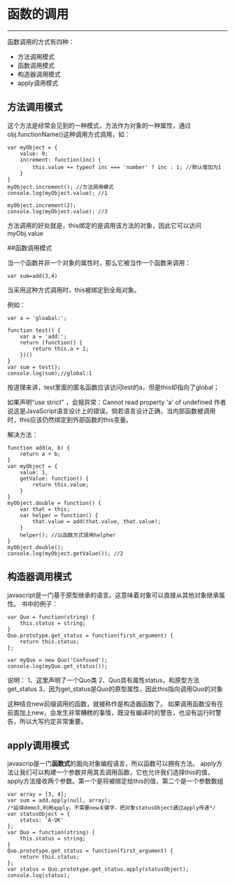 # 函数的调用

---

函数调用的方式有四种：
- 方法调用模式
- 函数调用模式
- 构造器调用模式
- apply调用模式

## 方法调用模式
这个方法是经常会见到的一种模式，方法作为对象的一种属性，通过obj.functionName()这种调用方式调用，如：

```
var myObject = {
	value: 0;
	increment: function(inc) {
		this.value += typeof inc === 'number' ? inc : 1; //默认增加为1
	}
}
myObject.increment(); //方法调用模式
console.log(myObject.value); //1

myObject.increment(2);
console.log(myObject.value); //3
```

方法调用的好处就是，this绑定的是调用该方法的对象，因此它可以访问myObj.value

##函数调用模式

当一个函数并非一个对象的属性时，那么它被当作一个函数来调用：

```
var sum=add(3,4)
```
当采用这种方式调用时，this被绑定到全局对象。

例如：
```
var a = 'gloabal:';

function test() {
	var a = 'add:';
	return (function() {
		return this.a + 1;
	})()
}
var sum = test();
console.log(sum);//global:1
```
按道理来讲，test里面的匿名函数应该访问test的a，但是this却指向了global；

如果声明“use strict" ，会报异常：Cannot read property 'a' of undefined
作者说这是JavaScript语言设计上的错误。倘若语言设计正确，当内部函数被调用时，this应该仍然绑定到外部函数的this变量。

解决方法：
```
function add(a, b) {
	return a + b;
}
var myObject = {
	value: 1,
	getValue: function() {
		return this.value;
	}
}
myObject.double = function() {
	var that = this;
	var helper = function() {
		that.value = add(that.value, that.value);
	}
	helper(); //以函数方式调用helpher
}
myObject.double();
console.log(myObject.getValue()); //2
```

## 构造器调用模式

javascript是一门基于原型继承的语言。这意味着对象可以直接从其他对象继承属性。
书中的例子：

```
var Quo = function(string) {
	this.status = string;
}
Quo.prototype.get_status = function(first_argument) {
	return this.status;
};

var myQuo = new Quo('Confused');
console.log(myQuo.get_status());
```
说明：
1、这里声明了一个Quo类
2、Quo具有属性status，和原型方法get_status
3、因为get_status是Quo的原型属性，因此this指向调用Quo的对象

这种结合new前缀调用的函数，就被称作是构造器函数了。
如果调用函数没有在前面加上new，会发生非常糟糕的事情，既没有编译时的警告，也没有运行时警告，所以大写约定非常重要。


## apply调用模式

javascrip是一门**函数式**的面向对象编程语言，所以函数可以拥有方法。
apply方法让我们可以构建一个参数并用其去调用函数，它也允许我们选择this的值，apply方法接收两个参数。第一个是将被绑定给this的值，第二个是一个参数数组

```
var array = [3, 4];
var sum = add.apply(null, array);
/*延续demo3,利用apply，不需要new关键字，把对象statusObject通过apply传递*/
var statusObject = {
	status: 'A-OK'
};
var Quo = function(string) {
	this.status = string;
}
Quo.prototype.get_status = function(first_argument) {
	return this.status;
};
var status = Quo.prototype.get_status.apply(statusObject);
console.log(status);
```